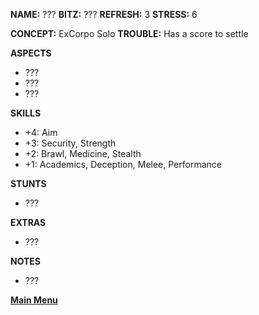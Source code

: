 **NAME:** ???
**BITZ:** ???
**REFRESH:** 3
**STRESS:** 6

**CONCEPT:** ExCorpo Solo
**TROUBLE:** Has a score to settle

**ASPECTS** 
- ???
- ???
- ???

**SKILLS**
- +4: Aim
- +3: Security, Strength
- +2: Brawl, Medicine, Stealth
- +1: Academics, Deception, Melee, Performance

**STUNTS**
- ???

**EXTRAS**
- ???

**NOTES**
- ???

 **[Main Menu](../README.md)**
